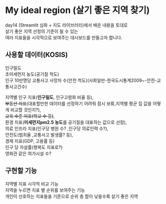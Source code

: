 # My ideal region (살기 좋은 지역 찾기)
day14 (Streamlit 심화 + 지도 라이브러리)에서 배운 내용을 토대로<br>
살기 좋은 지역 선정의 기준이 될 수 있는<br>
여러 지표들을 시각적으로 보여주는 대시보드를 만들고자 합니다.

## 사용할 데이터(KOSIS)
인구밀도<br>
초미세먼지 농도(공기질 척도)<br>
인구 10만명당 교통사고 사망자 수(안전 척도)(사회일반-한국도시통계2009~-안전-교통사고건수)<br>

지역별 인구 지표(**인구밀도**, 인구고령화 비율 등),<br>
~~부동산 지표~~(대표할만한 데이터를 선정하기 어려워 잠시 보류,지역별 평균 집 값을 어떻게 비교할 것인지?), <br>
~~교육 수준 지표(학교 수 등)~~, <br>
환경 지표(**미세먼지pm2.5 농도**를 공기질을 대표하는 값으로 선정), <br>
의료 인프라 지표(인구당 병원 수? ,인구당 의료인력 수?),<br>
안전도(범죄율 ,교통사고 발생률? 등), <br>
경제 지표(GDP, 고용률 등)<br>
인구 당 자살률(행복도 지표로?)<br>
영화관 같은 여가시설 수? <br>

## 구현할 기능
지역별 지표 시각적 비교 기능<br>
지역을 누르면 지표 별 순위를 보여주는 기능<br>
개인이 선호하는 지표들을 기준으로 순위 총 합이 낮을수록 살기 좋은 지역<br>